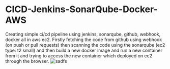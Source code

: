 # CICD-Jenkins-SonarQube-Docker-AWS
Creating simple ci/cd pipeline using jenkins, sonarqube, github, webhook, docker all in aws ec2.
Firstly fetching the code from github using webhook (on push or pull requests) then scanning the code using the sonarqube (ec2 type: t2 small) and then build a new docker image and run a new container from it and trying to access the new container which deployed on ec2 through the browser.
![sadfs](https://github.com/mohamedsamirspot/CICD-Jenkins-SonarQube-Docker-AWS/assets/71722372/5b00b356-2503-4b44-b072-efd2f0804c6b)
